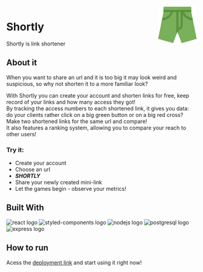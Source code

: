 <img src="./shortly-front/public/assets/logo.png" alt="project logo" align="right"/>

# Shortly

Shortly is link shortener


## About it

When you want to share an url and it is too big it may look weird and suspicious, so why not shorten it to a more familiar look?

With Shortly you can create your account and shorten links for free, keep record of your links and how many access they got!<br>
By tracking the access numbers to each shortened link, it gives you data: do your clients rather click on a big green button or on a big red cross? Make two shortened links for the same url and compare!<br>
It also features a ranking system, allowing you to compare your reach to other users!

### Try it:
  - Create your account
  - Choose an url
  - ***SHORTLY***
  - Share your newly created mini-link
  - Let the games begin - observe your metrics!


## Built With
<img src="https://img.shields.io/badge/React-20232A?style=for-the-badge&logo=react&logoColor=61DAFB" alt="react logo"/>
<img src="https://img.shields.io/badge/styled--components-DB7093?style=for-the-badge&logo=styled-components&logoColor=white" alt="styled-components logo"/> 
<img src="https://img.shields.io/badge/Node.js-339933?style=for-the-badge&logo=nodedotjs&logoColor=white" alt="nodejs logo"/>
<img src="https://img.shields.io/badge/PostgreSQL-316192?style=for-the-badge&logo=postgresql&logoColor=white" alt="postgresql logo"/>
<img src="https://img.shields.io/badge/Express.js-000000?style=for-the-badge&logo=express&logoColor=white" alt="express logo"/> </br>



## How to run

Acess the [deployment link](https://shortly-gzdug0kes-mmparadinha.vercel.app/ranking) and start using it right now!
